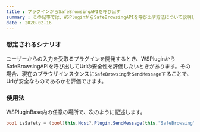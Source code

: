 ```yaml
---
title : プラグインからSafeBrowsingAPIを呼び出す
summary : この記事では、WSPluginからSafeBrowsingAPIを呼び出す方法について説明します。
date : 2020-02-16
---
```

### 想定されるシナリオ
ユーザーからの入力を受取るプラグインを開発するとき、WSPluginからSafeBrowsingAPIを呼び出してUrlの安全性を評価したいときがあります。その場合、現在のブラウザインスタンスに`SafeBrowsing`を`SendMessage`することで、Urlが安全なものであるかを評価できます。

### 使用法
WSPluginBase内の任意の場所で、次のように記述します。

```cs title="Plugin.cs"
bool isSafety = (bool)this.Host?.Plugin.SendMessage(this,"SafeBrowsing","<評価するUrl>");
```
